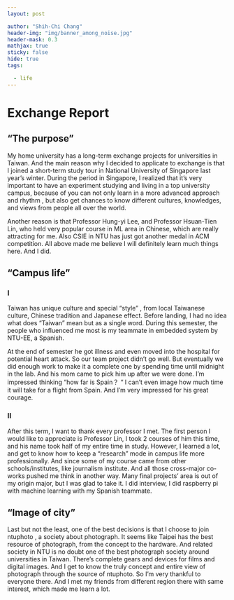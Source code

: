 ```yaml
---
layout: post

author: "Shih-Chi Chang"
header-img: "img/banner_among_noise.jpg"
header-mask: 0.3
mathjax: true
sticky: false
hide: true
tags:

  - life
---
```

# Exchange Report 



## “The purpose”

My home university has a long-term exchange projects for universities in Taiwan. And the main reason why I decided to applicate to exchange is that I joined a short-term study tour in National University of Singapore last year’s winter. During the period in Singapore, I realized that it’s very important to have an experiment studying and living in a top university campus, because of you can not only learn in a more advanced approach and rhythm , but also get chances to know different cultures, knowledges, and views from people all over the world.

Another reason is that Professor Hung-yi Lee, and Professor Hsuan-Tien Lin, who held very popular course in ML area in Chinese, which are really attracting for me. Also CSIE in NTU has just got another medal in ACM competition. All above made me believe I will definitely learn much things here. And I did.



## “Campus life”

### I

Taiwan has unique culture and special “style” , from local Taiwanese culture, Chinese tradition and  Japanese effect. Before landing, I had no idea what does “Taiwan” mean but as a single word. During this semester, the people who influenced me most is my teammate in embedded system by NTU-EE, a Spanish. 

At the end of semester he got illness and even moved into the hospital for potential heart attack. So our team project didn’t go well. But eventually we did enough work to make it a complete one by spending time until midnight in the lab. And his mom came to pick him up after we were done. I’m impressed thinking “how far is Spain？ “  I can’t even image how much time it will take for a flight from Spain. And I’m very impressed for his great courage.

### II

After this term, I want to thank every professor I met. The first person I would like to appreciate is Professor Lin, I took 2 courses of him this time, and his name took half of my entire time in study. However, I learned a lot, and get to know how to keep a “research” mode in campus life more professionally. And since some of my course came from other schools/institutes, like journalism institute. And all those cross-major co-works pushed me think in another way. Many final projects’ area is out of my origin major, but I was glad to take it. I did interview, I did raspberry pi with machine learning with my Spanish teammate.



## “Image of city”

Last but not the least, one of the best decisions is that I choose to join ntuphoto , a society about photograph. It seems like Taipei has the best resource of photograph, from the concept to the hardware. And related society in NTU is no doubt one of the best photograph society around universities in Taiwan. There’s complete gears and devices for films and digital images. And I get to know the truly concept and entire view of photograph through the source of ntuphoto. So I’m very thankful to everyone there. And I met my friends from different region there with same interest, which made me learn a lot.